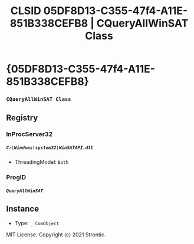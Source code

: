 ﻿---
title: "CLSID 05DF8D13-C355-47f4-A11E-851B338CEFB8 | CQueryAllWinSAT Class"
excerpt: What is COM-Object CLSID 05DF8D13-C355-47f4-A11E-851B338CEFB8?
---

# {05DF8D13-C355-47f4-A11E-851B338CEFB8}

### `CQueryAllWinSAT Class`

## Registry


### InProcServer32

##### `C:\Windows\system32\WinSATAPI.dll`
* ThreadingModel: `Both`

### ProgID

##### `QueryAllWinSAT`

## Instance

* Type: `__ComObject`

MIT License. Copyright (c) 2021 Strontic.


